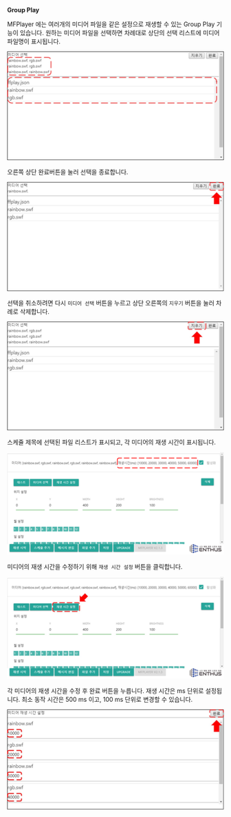 **Group Play**

MFPlayer 에는 여러개의 미디어 파일을 같은 설정으로 재생할 수 있는 Group Play 기능이 있습니다. 원하는 미디어 파일을 선택하면 차례대로 상단의 선택 리스트에 미디어 파일명이 표시됩니다.

![](img/media_select.jpg)

오른쪽 상단 완료버튼을 눌러 선택을 종료합니다.

![](img/media_select_complete.jpg)

선택을 취소하려면 다시 `미디어 선택` 버튼을 누르고 상단 오른쪽의 `지우기` 버튼을 눌러 차례로 삭제합니다.

![](img/media_select_delete.jpg)

스케쥴 제목에 선택된 파일 리스트가 표시되고, 각 미디어의 재생 시간이 표시됩니다.

![](img/media_select_complete_display.jpg)

미디어의 재생 시간을 수정하기 위해 `재생 시간 설정` 버튼을 클릭합니다.

![](img/media_time_select.jpg)

각 미디어의 재생 시간을 수정 후 완료 버튼을 누릅니다. 재생 시간은 ms 단위로 설정됩니다. 최소 동작 시간은 500 ms 이고, 100 ms 단위로 변경할 수 있습니다.

![](img/media_time_select_complete.jpg)

